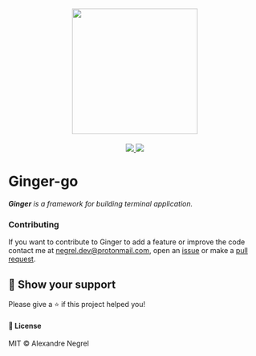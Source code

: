 <h1 align="center">
  <img height="250" src="https://github.com/negrel/ginger-go/raw/master/.github/ginger-man.png">
</h1>
<p align="center">
	<a href="https://goreportcard.com/badge/github.com/negrel/atomic-ring">
    <img src="https://goreportcard.com/badge/github.com/negrel/ginger-go">
	</a>
	<a href="https://github.com/negrel/ginger-go/raw/master/LICENSE">
		<img src="https://img.shields.io/badge/license-MIT-green">
	</a>
</p>

# Ginger-go
***Ginger** is a framework for building terminal application.*

### Contributing
If you want to contribute to Ginger to add a feature or improve the code contact me at [negrel.dev@protonmail.com](mailto:negrel.dev@protonmail.com), open an [issue](https://github.com/negrel/ginger-go/issues) or make a [pull request](https://github.com/negrel/ginger-go/pulls).

## :stars: Show your support
Please give a :star: if this project helped you!

#### :scroll: License
MIT © Alexandre Negrel
